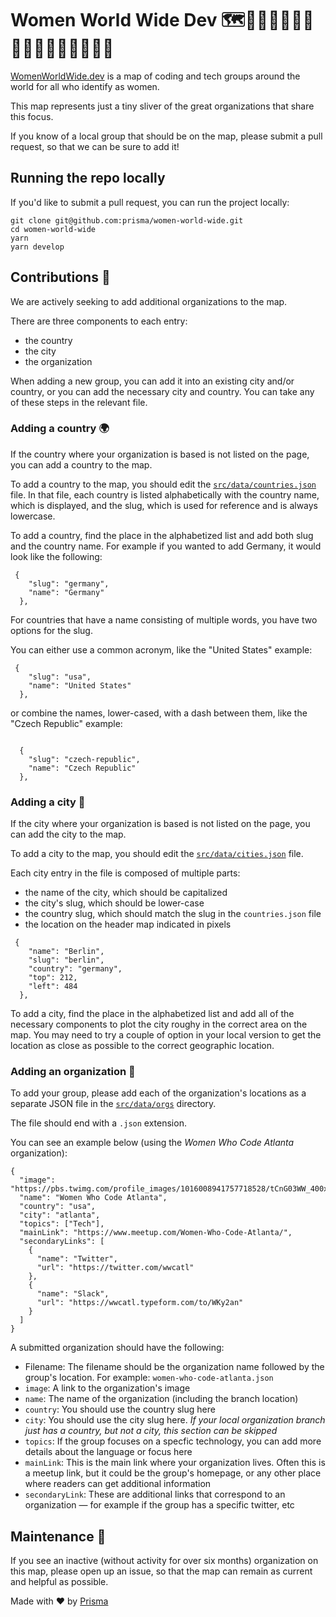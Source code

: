 # Women World Wide Dev 🗺👩🏾‍💻👩🏿‍💻👩🏻‍💻👩🏽‍💻👩🏼‍💻

[WomenWorldWide.dev](https://WomenWorldWide.dev) is a map of coding and tech groups around the world for all who identify as women. 

This map represents just a tiny sliver of the great organizations that share this focus. 

If you know of a local group that should be on the map, please submit a pull request, so that we can be sure to add it!

## Running the repo locally
If you'd like to submit a pull request, you can run the project locally:

```
git clone git@github.com:prisma/women-world-wide.git
cd women-world-wide
yarn 
yarn develop
```

## Contributions 🤝
We are actively seeking to add additional organizations to the map. 

There are three components to each entry: 

* the country 
* the city
* the organization 

When adding a new group, you can add it into an existing city and/or country, or you can add the necessary city and country. You can take any of these steps in the relevant file. 

### Adding a country 🌍
If the country where your organization is based is not listed on the page, you can add a country to the map. 

To add a country to the map, you should edit the [`src/data/countries.json`](.src/data/countries.json) file. In that file, each country is listed alphabetically with the country name, which is displayed, and the slug, which is used for reference and is always lowercase. 

To add a country, find the place in the alphabetized list and add both slug and the country name. For example if you wanted to add Germany, it would look like the following:
```
 {
    "slug": "germany",
    "name": "Germany"
  },
```

For countries that have a name consisting of multiple words, you have two options for the slug. 

You can either use a common acronym, like the "United States" example:

```
 {
    "slug": "usa",
    "name": "United States"
  },
```
or combine the names, lower-cased, with a dash between them, like the "Czech Republic" example:

```

  {
    "slug": "czech-republic",
    "name": "Czech Republic"
  },
  ```

### Adding a city 🌆
If the city where your organization is based is not listed on the page, you can add the city to the map. 

To add a city to the map, you should edit the [`src/data/cities.json`](.src/data/cities.json) file. 

Each city entry in the file is composed of multiple parts:

* the name of the city, which should be capitalized
* the city's slug, which should be lower-case
* the country slug, which should match the slug in the `countries.json` file
* the location on the header map indicated in pixels

```
 {
    "name": "Berlin",
    "slug": "berlin",
    "country": "germany",
    "top": 212,
    "left": 484
  },
  ```

To add a city, find the place in the alphabetized list and add all of the necessary components to plot the city roughy in the correct area on the map. You may need to try a couple of option in your local version to get the location as close as possible to the correct geographic location. 


### Adding an organization 🥳
To add your group, please add each of the organization's locations as a separate JSON file in the [`src/data/orgs`](./src/data/orgs) directory. 

The file should end with a `.json` extension. 

You can see an example below (using the *Women Who Code Atlanta* organization):

```
{
  "image": "https://pbs.twimg.com/profile_images/1016008941757718528/tCnG03WW_400x400.jpg",
  "name": "Women Who Code Atlanta",
  "country": "usa",
  "city": "atlanta",
  "topics": ["Tech"],
  "mainLink": "https://www.meetup.com/Women-Who-Code-Atlanta/",
  "secondaryLinks": [
    {
      "name": "Twitter",
      "url": "https://twitter.com/wwcatl"
    },
    {
      "name": "Slack",
      "url": "https://wwcatl.typeform.com/to/WKy2an"
    }
  ]
}
```

A submitted organization should have the following: 
* Filename: The filename should be the organization name followed by the group's location. For example: `women-who-code-atlanta.json`
* `image`: A link to the organization's image 
* `name`: The name of the organization (including the branch location)
* `country`: You should use the country slug here
* `city`: You should use the city slug here. *If your local organization branch just has a country, but not a city, this section can be skipped*
* `topics`: If the group focuses on a specfic technology, you can add more details about the language or focus here 
* `mainLink`: This is the main link where your organization lives. Often this is a meetup link, but it could be the group's homepage, or any other place where readers can get additional information 
* `secondaryLink`: These are additional links that correspond to an organization — for example if the group has a specific twitter, etc 

## Maintenance 💪
If you see an inactive (without activity for over six months) organization on this map, please open up an issue, so that the map can remain as current and helpful as possible. 




Made with ❤️ by [Prisma](prisma.io)
